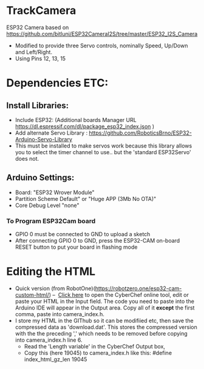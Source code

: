 # TrackCamera
 ESP32 Camera based on https://github.com/bitluni/ESP32CameraI2S/tree/master/ESP32_I2S_Camera
   - Modified to provide three Servo controls, nominally Speed, Up/Down and Left/Right.
   - Using Pins 12, 13, 15

# Dependencies ETC:
## Install Libraries:
 - Include ESP32: (Additional boards Manager URL https://dl.espressif.com/dl/package_esp32_index.json )
 - Add alternate Servo Library : https://github.com/RoboticsBrno/ESP32-Arduino-Servo-Library 
 - This must be installed to make servos work because this library allows you to select the timer channel to use.. but the 'standard ESP32Servo' does not.
 
## Arduino Settings: 
   - Board: "ESP32 Wrover Module"
   - Partition Scheme Default" or "Huge APP (3Mb No OTA)"
   - Core Debug Level "none"

### To Program ESP32Cam board 
   - GPIO 0 must be connected to GND to upload a sketch
   - After connecting GPIO 0 to GND, press the ESP32-CAM on-board RESET button to put your board in flashing mode

# Editing the HTML
  - Quick version (from RobotOne)(https://robotzero.one/esp32-cam-custom-html/)
  –&nbsp; <a href="https://gchq.github.io/CyberChef/#recipe=Gzip('Dynamic%20Huffman%20Coding','index.html.gz','',false)To_Hex('0x')Split('0x',',0x')&amp;input=PCFkb2N0eXBlIGh0bWw%2BCjxodG1sPgogICAgPGhlYWQ%2BCiAgICAgICAgPG1ldGEgY2hhcnNldD0idXRmLTgiPgogICAgICAgIDxtZXRhIG5hbWU9InZpZXdwb3J0IiBjb250ZW50PSJ3aWR0aD1kZXZpY2Utd2lkdGgsaW5pdGlhbC1zY2FsZT0xIj4KICAgICAgICA8dGl0bGU%2BUm9ib3QgWmVybyBPbmUgV2FzIEhlcmU8L3RpdGxlPgogICAgPC9oZWFkPgogICAgPGJvZHk%2BCiAgICAgICAgPGRpdiBpZD0ibG9nbyI%2BCiAgICAgICAgICAgIDxsYWJlbCBmb3I9Im5hdi10b2dnbGUtY2IiIGlkPSJuYXYtdG9nZ2xlIj4mIzk3NzY7Jm5ic3A7Jm5ic3A7VG9nZ2xlIHNldHRpbmdzPC9sYWJlbD4KICAgICAgICAgPC9kaXY%2BCiAgICA8L2JvZHk%2BCjwvaHRtbD4" target="_blank" rel="noopener">Click here</a> to open the CyberChef online tool, edit or paste your HTML in the Input field. The code you need to paste into the Arduino IDE will appear in the Output area. Copy all of it <strong>except</strong> the first comma, paste into camera_index.h.
  - I store my  HTML in the GIThub so it can be modifiied etc, then save the compressed data as 'download.dat'. This stores the compressed version with the the preceding ',' which needs to be removed before copying into camera_index.h line 6.
    - Read the 'Length variable' in the CyberChef Output box, 
    - Copy this (here 19045) to camera_index.h like this: #define index_html_gz_len 19045
  

